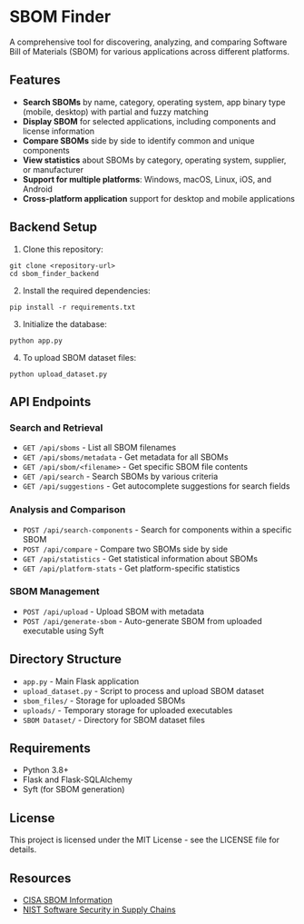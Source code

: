 # SBOM Finder

A comprehensive tool for discovering, analyzing, and comparing Software Bill of Materials (SBOM) for various applications across different platforms.

## Features

- **Search SBOMs** by name, category, operating system, app binary type (mobile, desktop) with partial and fuzzy matching
- **Display SBOM** for selected applications, including components and license information
- **Compare SBOMs** side by side to identify common and unique components
- **View statistics** about SBOMs by category, operating system, supplier, or manufacturer
- **Support for multiple platforms**: Windows, macOS, Linux, iOS, and Android
- **Cross-platform application** support for desktop and mobile applications

## Backend Setup

1. Clone this repository:
```
git clone <repository-url>
cd sbom_finder_backend
```

2. Install the required dependencies:
```
pip install -r requirements.txt
```

3. Initialize the database:
```
python app.py
```

4. To upload SBOM dataset files:
```
python upload_dataset.py
```

## API Endpoints

### Search and Retrieval
- `GET /api/sboms` - List all SBOM filenames
- `GET /api/sboms/metadata` - Get metadata for all SBOMs
- `GET /api/sbom/<filename>` - Get specific SBOM file contents
- `GET /api/search` - Search SBOMs by various criteria
- `GET /api/suggestions` - Get autocomplete suggestions for search fields

### Analysis and Comparison
- `POST /api/search-components` - Search for components within a specific SBOM
- `POST /api/compare` - Compare two SBOMs side by side
- `GET /api/statistics` - Get statistical information about SBOMs
- `GET /api/platform-stats` - Get platform-specific statistics

### SBOM Management
- `POST /api/upload` - Upload SBOM with metadata
- `POST /api/generate-sbom` - Auto-generate SBOM from uploaded executable using Syft

## Directory Structure

- `app.py` - Main Flask application
- `upload_dataset.py` - Script to process and upload SBOM dataset
- `sbom_files/` - Storage for uploaded SBOMs
- `uploads/` - Temporary storage for uploaded executables
- `SBOM Dataset/` - Directory for SBOM dataset files

## Requirements

- Python 3.8+
- Flask and Flask-SQLAlchemy
- Syft (for SBOM generation)

## License

This project is licensed under the MIT License - see the LICENSE file for details.

## Resources

- [CISA SBOM Information](https://www.cisa.gov/sbom)
- [NIST Software Security in Supply Chains](https://www.nist.gov/itl/executive-order-14028-improving-nations-cybersecurity/software-security-supply-chains-software-1) 